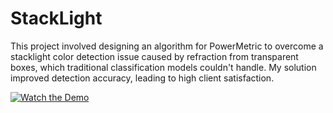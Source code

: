# StackLight


This project involved designing an algorithm for PowerMetric to overcome a stacklight color detection issue caused by refraction from transparent boxes, which traditional classification models couldn't handle. My solution improved detection accuracy, leading to high client satisfaction.

[![Watch the Demo](https://img.shields.io/badge/Watch%20Demo-Click%20Here-blue)](https://raw.githubusercontent.com/kishanml/StackLight/main/demo.mp4)
